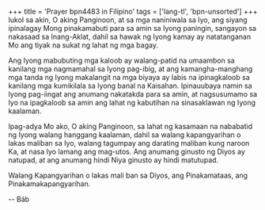+++
title = 'Prayer bpn4483 in Filipino'
tags = ['lang-tl', 'bpn-unsorted']
+++
Iukol sa akin, O aking Panginoon, at sa mga naniniwala sa Iyo, ang siyang ipinalagay Mong pinakamabuti para sa amin sa Iyong paningin, sang­ayon sa nakasaad sa Inang-Aklat, dahil sa hawak ng Iyong kamay ay natatanganan Mo ang tiyak na sukat ng lahat ng mga bagay.

Ang Iyong mabubuting mga kaloob ay walang-patid na umaambon sa kanilang mga nagmamahal sa Iyong pag-ibig, at ang kamangha-manghang mga tanda ng Iyong makalangit na mga biyaya ay labis na ipinagkaloob sa kanilang mga kumikilala sa Iyong banal na Kaisahan. Ipinauubaya namin sa Iyong pag-iingat ang anumang nakatakda para sa amin, at nagsusumamo sa Iyo na ipagkaloob sa amin ang lahat ng kabutihan na sinasaklawan ng Iyong kaalaman.

Ipag-adya Mo ako, O aking Panginoon, sa lahat ng kasamaan na nababatid ng Iyong walang hanggang kaalaman, dahil sa walang kapangyarihan o lakas maliban sa Iyo, walang tagumpay ang darating maliban kung naroon Ka, at nasa Iyo lamang ang mag-utos. Ang anumang ginusto ng Diyos ay natupad, at ang anumang hindi Niya ginusto ay hindi matutupad.

Walang Kapangyarihan o lakas mali­ ban sa Diyos, ang Pinakamataas, ang Pinakamakapangyarihan.

-- Báb
